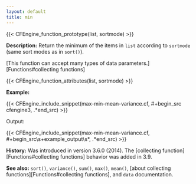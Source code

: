 ```yaml
---
layout: default
title: min
---
```


{{< CFEngine_function_prototype(list, sortmode) >}}

**Description:** Return the minimum of the items in `list` according to `sortmode` (same sort modes as in `sort()`).

[This function can accept many types of data parameters.][Functions#collecting functions]

{{< CFEngine_function_attributes(list, sortmode) >}}

**Example:**

{{< CFEngine_include_snippet(max-min-mean-variance.cf, #\+begin_src cfengine3, .*end_src) >}}

Output:

{{< CFEngine_include_snippet(max-min-mean-variance.cf, #\+begin_src\s+example_output\s*, .*end_src) >}}

**History:** Was introduced in version 3.6.0 (2014). The [collecting function][Functions#collecting functions] behavior was added in 3.9.

**See also:** `sort()`, `variance()`, `sum()`, `max()`, `mean()`, [about collecting functions][Functions#collecting functions], and `data` documentation.
